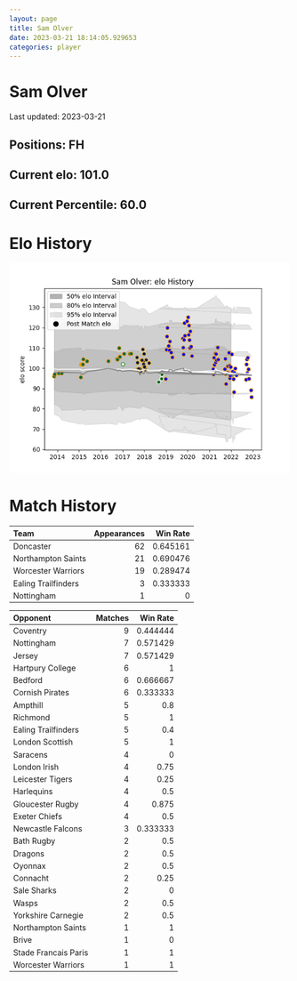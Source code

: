 ```yaml
---  
layout: page  
title: Sam Olver  
date: 2023-03-21 18:14:05.929653  
categories: player  
---
```

# Sam Olver


Last updated: 2023-03-21
## Positions: FH

## Current elo: 101.0

## Current Percentile: 60.0

# Elo History


![elo history](history_SamOlver.png)
# Match History


| Team                |   Appearances |   Win Rate |
|:--------------------|--------------:|-----------:|
| Doncaster           |            62 |   0.645161 |
| Northampton Saints  |            21 |   0.690476 |
| Worcester Warriors  |            19 |   0.289474 |
| Ealing Trailfinders |             3 |   0.333333 |
| Nottingham          |             1 |   0        |

| Opponent             |   Matches |   Win Rate |
|:---------------------|----------:|-----------:|
| Coventry             |         9 |   0.444444 |
| Nottingham           |         7 |   0.571429 |
| Jersey               |         7 |   0.571429 |
| Hartpury College     |         6 |   1        |
| Bedford              |         6 |   0.666667 |
| Cornish Pirates      |         6 |   0.333333 |
| Ampthill             |         5 |   0.8      |
| Richmond             |         5 |   1        |
| Ealing Trailfinders  |         5 |   0.4      |
| London Scottish      |         5 |   1        |
| Saracens             |         4 |   0        |
| London Irish         |         4 |   0.75     |
| Leicester Tigers     |         4 |   0.25     |
| Harlequins           |         4 |   0.5      |
| Gloucester Rugby     |         4 |   0.875    |
| Exeter Chiefs        |         4 |   0.5      |
| Newcastle Falcons    |         3 |   0.333333 |
| Bath Rugby           |         2 |   0.5      |
| Dragons              |         2 |   0.5      |
| Oyonnax              |         2 |   0.5      |
| Connacht             |         2 |   0.25     |
| Sale Sharks          |         2 |   0        |
| Wasps                |         2 |   0.5      |
| Yorkshire Carnegie   |         2 |   0.5      |
| Northampton Saints   |         1 |   1        |
| Brive                |         1 |   0        |
| Stade Francais Paris |         1 |   1        |
| Worcester Warriors   |         1 |   1        |